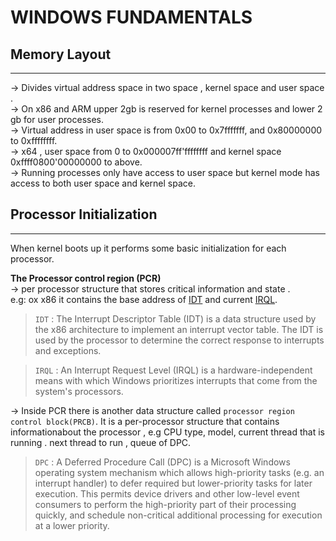 # WINDOWS FUNDAMENTALS

## Memory Layout
---
-> Divides virtual address space in two space , kernel space and user space .\
-> On x86 and ARM upper 2gb is reserved for kernel processes and lower 2 gb for user processes.\
-> Virtual address in user space is from 0x00 to 0x7fffffff, and 0x80000000 to 0xffffffff.\
-> x64 , user space from 0 to 0x000007ff'ffffffff  and kernel space 0xffff0800'00000000 to above.\
-> Running processes only have access to user space but kernel mode has access to both user space and kernel space.

## Processor Initialization
---

When kernel boots up it performs some basic initialization for each processor.

**The Processor control region (PCR)**\
-> per processor structure that stores critical information and state .\
e.g: ox x86 it contains the base address of [IDT](https://en.wikipedia.org/wiki/Interrupt_descriptor_table) and current [IRQL](https://en.wikipedia.org/wiki/IRQL_(Windows)).

> `IDT` : The Interrupt Descriptor Table (IDT) is a data structure used by the x86 architecture to implement an interrupt vector table. The IDT is used by the processor to determine the correct response to interrupts and exceptions.

> `IRQL` : An Interrupt Request Level (IRQL) is a hardware-independent means with which Windows prioritizes interrupts that come from the system's processors.

-> Inside PCR there is another data structure called `processor region control block(PRCB)`. It is a per-processor structure that contains informationabout the processor , e.g CPU type, model, current thread that is running . next thread to run , queue of DPC.

> `DPC` : A Deferred Procedure Call (DPC) is a Microsoft Windows operating system mechanism which allows high-priority tasks (e.g. an interrupt handler) to defer required but lower-priority tasks for later execution. This permits device drivers and other low-level event consumers to perform the high-priority part of their processing quickly, and schedule non-critical additional processing for execution at a lower priority.
